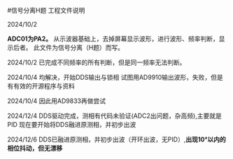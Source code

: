 #信号分离H题 工程文件说明


2024/10/2

**ADC01为PA2。**
从示波器基础上，去掉屏幕显示波形，进行波形、频率判断，显示后者。
此文件为信号分离（H题）而写。

2024/10/2
已完成不同频率的所有判断，但是同一频率无法判断。

2024/10/4
均解决，开始DDS输出与锁相
试图用AD9910输出波形，失败，但是有有效的开源程序与资料

2024/10/4
因此用AD9833再做尝试

2024/12/4
DDS驱动完成，测相有代码未验证(ADC2出问题，杂高频),主要就是PID
现在要开始将DDS融进原测相，并初步出波

2024/12/6
DDS已融进原测相，并初步出波（开环出波，无PID）,**出现10°以内的相位抖动，但无漂移**





